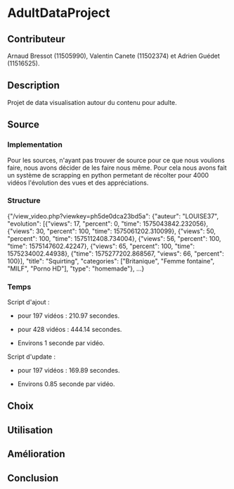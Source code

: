 # AdultDataProject

## Contributeur

Arnaud Bressot (11505990), Valentin Canete (11502374) et Adrien Guédet (11516525).

## Description

Projet de data visualisation autour du contenu pour adulte.

## Source

### Implementation

Pour les sources, n'ayant pas trouver de source pour ce que nous voulions faire, nous avons décider de les faire nous même. Pour cela nous avons fait un système de scrapping en python permetant de récolter pour 4000 vidéos l'évolution des vues et des appréciations.

### Structure

{"/view_video.php?viewkey=ph5de0dca23bd5a": {"auteur": "LOUISE37", "evolution": [{"views": 17, "percent": 0, "time": 1575043842.232056}, {"views": 30, "percent": 100, "time": 1575061202.310099}, {"views": 50, "percent": 100, "time": 1575112408.734004}, {"views": 56, "percent": 100, "time": 1575147602.42247}, {"views": 65, "percent": 100, "time": 1575234002.44938}, {"time": 1575277202.868567, "views": 66, "percent": 100}], "title": "Squirting", "categories": ["Britanique", "Femme fontaine", "MILF", "Porno HD"], "type": "homemade"}, ...}

### Temps

Script d'ajout :

- pour 197 vidéos : 210.97 secondes.
- pour 428 vidéos : 444.14 secondes.

- Environs 1 seconde par vidéo.

Script d'update :

- pour 197 vidéos : 169.89 secondes.

- Environs 0.85 seconde par vidéo.

## Choix

## Utilisation

## Amélioration

## Conclusion
